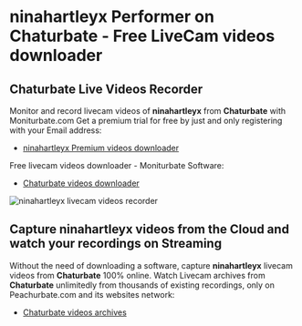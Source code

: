 # ninahartleyx Performer on Chaturbate - Free LiveCam videos downloader

## Chaturbate Live Videos Recorder

Monitor and record livecam videos of **ninahartleyx** from **Chaturbate** with Moniturbate.com
Get a premium trial for free by just and only registering with your Email address:
* [ninahartleyx Premium videos downloader](https://moniturbate.com/request-demo-licence-key.html)

Free livecam videos downloader - Moniturbate Software:
* [Chaturbate videos downloader](https://moniturbate.com/moniturbate-download-software.html)

![ninahartleyx livecam videos recorder](https://peachurnet.com/templates/moniturbate-software.png)


## Capture ninahartleyx videos from the Cloud and watch your recordings on Streaming

Without the need of downloading a software, capture **ninahartleyx** livecam videos from **Chaturbate** 100% online.
Watch Livecam archives from **Chaturbate** unlimitedly from thousands of existing recordings, only on Peachurbate.com and its websites network:
* [Chaturbate videos archives](https://peachurnet.com/)